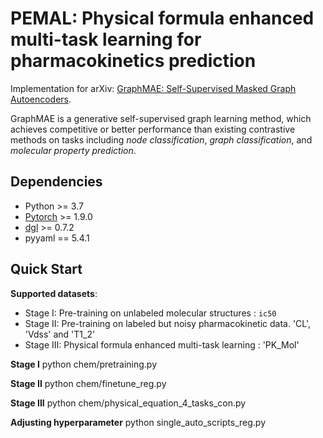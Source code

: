 

<h1> PEMAL: Physical formula enhanced multi-task learning for
pharmacokinetics prediction </h1>


Implementation for arXiv:  [GraphMAE: Self-Supervised Masked Graph Autoencoders](https://arxiv.org/abs/2205.10803).


GraphMAE is a generative self-supervised graph learning method, which achieves competitive or better performance than existing contrastive methods on tasks including *node classification*, *graph classification*, and *molecular property prediction*.




<h2>Dependencies </h2>

* Python >= 3.7
* [Pytorch](https://pytorch.org/) >= 1.9.0 
* [dgl](https://www.dgl.ai/) >= 0.7.2
* pyyaml == 5.4.1


<h2>Quick Start </h2>


**Supported datasets**:

* Stage I: Pre-training on unlabeled molecular structures :  `ic50`
* Stage II: Pre-training on labeled but noisy pharmacokinetic data.  'CL', 'Vdss' and 'T1_2'
* Stage III: Physical formula enhanced multi-task learning : 'PK_Mol'

**Stage I**
python chem/pretraining.py

**Stage II**
python chem/finetune_reg.py

**Stage III**
python chem/physical_equation_4_tasks_con.py

**Adjusting hyperparameter**
python single_auto_scripts_reg.py










